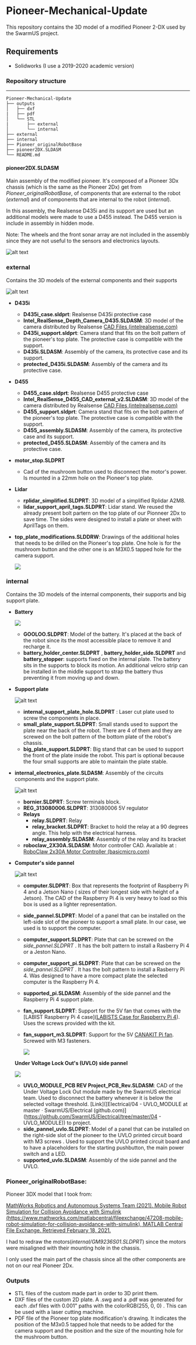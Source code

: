 # Pioneer-Mechanical-Update

This repository contains the 3D model of a modified Pioneer 2-DX used by the SwarmUS project.

## Requirements
- Solidworks (I use a 2019-2020 academic version)

### Repository structure

------

```
Pioneer-Mechanical-Update
├── outputs
│   ├── dxf
|   ├── pdf
│   └── STL
|   	├── external
│   	└── internal
├── external
├── internal
├── Pioneer_originalRobotBase
├── pioneer2DX.SLDASM
└── README.md
```

#### pioneer2DX.SLDASM

Main assembly of the modified pioneer. It's composed of a Pioneer 3Dx chassis (which is the same as the Pioneer 2Dx) get from *Pioneer_originalRobotBase*, of components that are external to the robot (*external*) and of components that are internal to the robot (*internal*).

In this assembly, the Realsense D435i and its support are used but an additional models were made to use a D455 instead. The D455 version is include in assembly in hidden mode. 

Note: The wheels and the front sonar array are not included in the assembly since they are not useful to the sensors and electronics layouts. 

![alt text](pioneer_assembly.PNG)

### external

Contains the 3D models of the external components and their supports

![alt text](external_components.PNG)

- **D435i**
  - **D435i_case.sldprt**: Realsense D435i protective case
  - **Intel_RealSense_Depth_Camera_D435.SLDASM**: 3D model of the camera distributed by Realsense [CAD Files (intelrealsense.com)](https://dev.intelrealsense.com/docs/cad-files)
  - **D435i_support.sldprt**: Camera stand that fits on the bolt pattern of the pioneer's top plate. The protective case is compatible with the support.
  - **D435i.SLDASM**: Assembly of the camera, its protective case and its support.
  - **protected_D435i.SLDASM**: Assembly of the camera and its protective case.
  
- **D455**
  
  - **D455_case.sldprt**: Realsense D455 protective case
  - **Intel_RealSense_D455_CAD_external_v2.SLDASM**: 3D model of the camera distributed by Realsense [CAD Files (intelrealsense.com)](https://dev.intelrealsense.com/docs/cad-files)
  - **D455_support.sldprt**: Camera stand that fits on the bolt pattern of the pioneer's top plate. The protective case is compatible with the support.
  - **D455_assembly.SLDASM**: Assembly of the camera, its protective  case and its support.
  - **protected_D455.SLDASM**: Assembly of the camera and its protective case.
  
- **motor_stop.SLDPRT**
  
  - Cad of the mushroom button used to disconnect the motor's power. Is mounted in a 22mm hole on the Pioneer's top plate.
  
- **Lidar**
  - **rplidar_simplified.SLDPRT**: 3D model of a simplified Rplidar A2M8.
  - **lidar_support_april_tags.SLDPRT**: Lidar stand. We reused the already present bolt partern on the top plate of our Pionneer 2Dx to save time. The sides were designed to install a plate or sheet with AprilTags on them.

- **top_plate_modifications.SLDDRW**: Drawings of the additional holes that needs to be drilled on the Pioneer's top plate. One hole is for the mushroom button and the other one is an M3X0.5 tapped hole for the camera support. 

  ![](top_plate_holes.PNG)


### internal

Contains the 3D models of the internal components, their supports and big support plate.

- **Battery**

  ![](battery.PNG)

  - **GOOLOO.SLDPRT**: Model of the battery. It's placed at the back of the robot since its the most accessible place to remove it and recharge it. 
  - **battery_holder_center.SLDPRT** , **battery_holder_side.SLDPRT** and **battery_stopper**: supports fixed on the internal plate. The battery sits in the supports to block its motion. An additional velcro strip can be installed in the middle support to strap the battery thus preventing it from moving up and down.

- **Support plate**

  ![alt text](support_plate.PNG)

  - **internal_support_plate_hole.SLDPRT** : Laser cut plate used to screw the components in place.
  - **small_plate_support.SLDPRT**: Small stands used to support the plate near the back of the robot. There are 4 of them and they are screwed on the bolt pattern of the bottom plate of the robot's chassis.
  - **big_plate_support.SLDPRT**: Big stand that can be used to support the front of the plate inside the robot. This part is optional because the four small supports are able to maintain the plate stable.

- **internal_electronics_plate.SLDASM**: Assembly of the circuits components and the support plate.

  ![alt text](plate_components.PNG)

  - **bornier.SLDPRT**: Screw terminals block.
  - **REG_313080006.SLDPRT**: 313080006 5V regulator
  - **Relays**
    - **relay.SLDPRT**: Relay
    - **relay_bracket.SLDPRT**: Bracket to hold the relay at a 90 degrees angle. This help with the electrical harness.
    - **relay_assembly.SLDASM**: Assembly of the relay and its bracket
  - **roboclaw_2X30A.SLDASM**: Motor controller CAD. Available at : [RoboClaw 2x30A Motor Controller (basicmicro.com)](https://www.basicmicro.com/RoboClaw-2x30A-Motor-Controller_p_9.html)

  

- **Computer's side pannel**

  ![alt text](side_pannel.PNG)

  - **computer.SLDPRT**: Box that represents the footprint of  Raspberry Pi 4 and a Jetson Nano ( sizes of their longest side with height of a Jetson). The CAD of the Raspberry Pi 4 is very heavy to load so this box is used as a lighter representation.

  - **side_pannel.SLDPRT**: Model of a panel that can be installed on the left-side slot of the pioneer to support a small plate. In our case, we used is to support the computer.

  - **computer_support.SLDPRT**: Plate that can be screwed on the *side_pannel.SLDPRT* . It has the bolt pattern to install a Rasberry Pi 4 or a Jeston Nano.

  - **computer_support_pi.SLDPRT**: Plate that can be screwed on the *side_pannel.SLDPRT* . It has the bolt pattern to install a Rasberry Pi 4. Was designed to have a more compact plate the selected computer is the Raspberry Pi 4. 

  - **supported_pi.SLDASM**: Assembly of the side pannel and the Raspberry Pi 4 support plate.

  - **fan_support.SLDPRT**: Support for the 5V fan that comes with the [LABIST Raspberry Pi 4 case]([LABISTS Case for Raspberry Pi 4](https://labists.com/products/raspberry-pi-4-case-kit)). Uses the screws provided with the kit.

  - **fan_support_m3.SLDPRT**: Support for the 5V [CANAKIT Pi fan](https://www.canakit.com/raspberry-pi-fan.html). Screwed with M3 fasteners.

    ![](fan_support.PNG)

  **Under Voltage Lock Out's (UVLO) side pannel**

  ![](uvlo.PNG)

  - **UVLO_MODULE_PCB REV Project_PCB_Rev.SLDASM**: CAD of the Under Voltage Lock Out module made by the SwarmUS electrical team. Used to disconnect the battery whenever it is below the selected voltage threshold. [Link]([Electrical/04 - UVLO_MODULE at master · SwarmUS/Electrical (github.com)](https://github.com/SwarmUS/Electrical/tree/master/04 - UVLO_MODULE)) to project.
  - **side_pannel_uvlo.SLDPRT**: Model of a panel that can be installed on the right-side slot of the pioneer to the UVLO printed circuit board with M3 screws . Used to support the UVLO printed circuit board and to have a placeholders for the starting pushbutton, the main power switch and a LED.
  - **supported_uvlo.SLDASM**: Assembly of the side pannel and the UVLO.

### **Pioneer_originalRobotBase**: 

Pioneer 3DX model that I took from:

[MathWorks Robotics and Autonomous Systems Team (2021). Mobile Robot Simulation for Collision Avoidance with Simulink (https://www.mathworks.com/matlabcentral/fileexchange/47208-mobile-robot-simulation-for-collision-avoidance-with-simulink), MATLAB Central File Exchange. Retrieved February 18, 2021.](https://www.mathworks.com/matlabcentral/fileexchange/47208-mobile-robot-simulation-for-collision-avoidance-with-simulink)

I had to redraw the motors(*internal/GM9236S01.SLDPRT*) since the motors were misaligned with their mounting hole in the chassis. 

I only used the main part of the chassis since all the other components are not on our real Pioneer 2Dx.

### Outputs

- STL files of the custom made part in order to 3D print them.
- DXF files of the custom 2D plate. A .swg and a .pdf was generated for each .dxf files with 0.001" paths with the colorRGB(255, 0, 0) . This can be used with a laser cutting machine.
- PDF file of the Pioneer top plate modification's drawing. It indicates the position of the M3x0.5 tapped hole that needs to be added for the camera support and the position and the size of the mounting hole for the mushroom button.

